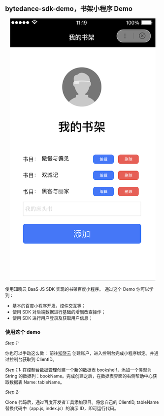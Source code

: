 ## bytedance-sdk-demo，书架小程序 Demo

<p align="center"><img src="../assets/baidu-sdk-demo.png" /></p>

使用知晓云 BaaS JS SDK 实现的书架百度小程序。
通过这个 Demo 你可以学到：

- 基本的百度小程序开发，控件交互等；
- 使用 SDK 对后端数据进行基础的增删改查操作；
- 使用 SDK 进行用户登录及获取用户信息；


### 使用这个 demo

*Step 1:*

你也可以手动这么做：
前往[知晓云](https://cloud.minapp.com) 创建账户，进入控制台完成小程序绑定。并通过控制台获取到 ClientID。

*Step 1.1:*
在控制台[数据管理](https://cloud.minapp.com/hydrogen/flex/schema/)创建一个新的数据表 bookshelf，添加一个类型为 String 的数据列：bookName。完成创建之后，在数据表界面的右侧帮助中心获取数据表 Name: tableName。

*Step 2:*

Clone 代码后，通过百度开发者工具添加项目。将您自己的 ClientID, tableName 替换代码中（app.js, index.js）的演示 ID，即可运行代码。
